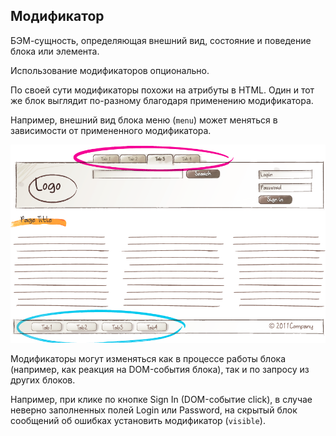 ## Модификатор

БЭМ-сущность, определяющая внешний вид, состояние и поведение блока или элемента. 

Использование модификаторов опционально. 

По своей сути модификаторы похожи на атрибуты в HTML. Один и тот же блок выглядит по-разному благодаря применению модификатора. 

Например, внешний вид блока меню (`menu`) может меняться в зависимости от примененного модификатора.

![chapter2-3-1](../img/chapter2-3-1.png)

Модификаторы могут изменяться как в процессе работы блока (например, как реакция на DOM-события блока), так и по запросу из других блоков.

Например, при клике по кнопке Sign In (DOM-событие click), в случае неверно заполненных полей Login или Password, на скрытый блок сообщений об ошибках установить модификатор (`visible`).